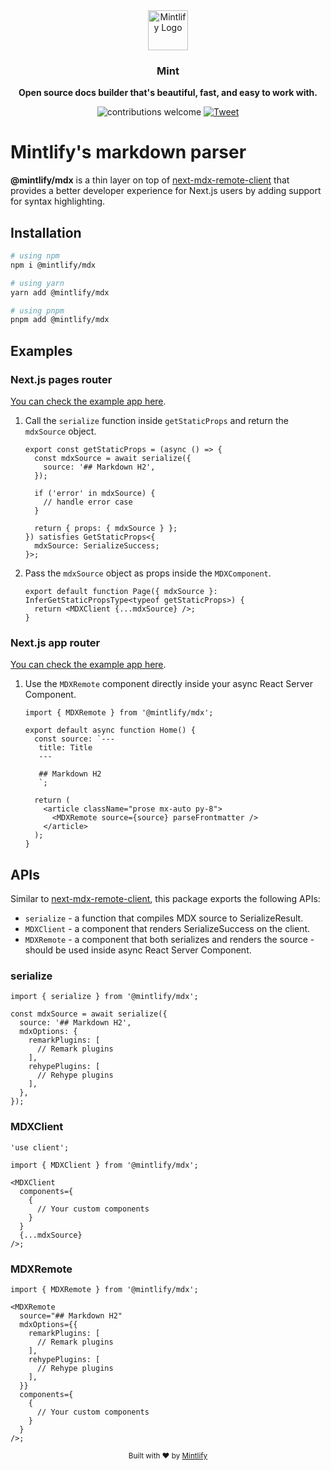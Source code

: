 <div align="center">
  <a href="https://mintlify.com">
    <img
      src="https://res.cloudinary.com/mintlify/image/upload/v1665385627/logo-rounded_zuk7q1.svg"
      alt="Mintlify Logo"
      height="64"
    />
  </a>
  <br />
  <p>
    <h3>
      <b>
        Mint
      </b>
    </h3>
  </p>
  <p>
    <b>
      Open source docs builder that's beautiful, fast, and easy to work with.
    </b>
  </p>
  <p>

![contributions welcome](https://img.shields.io/badge/contributions-welcome-brightgreen?logo=github) [![Tweet](https://img.shields.io/twitter/url?url=https%3A%2F%2Fmintlify.com%2F)](https://twitter.com/intent/tweet?url=&text=Check%20out%20%40mintlify)

  </p>
</div>

# Mintlify's markdown parser

**@mintlify/mdx** is a thin layer on top of [next-mdx-remote-client](https://github.com/ipikuka/next-mdx-remote-client) that provides a better developer experience for Next.js users by adding support for syntax highlighting.

## Installation

```bash
# using npm
npm i @mintlify/mdx

# using yarn
yarn add @mintlify/mdx

# using pnpm
pnpm add @mintlify/mdx
```

## Examples

### Next.js pages router

[You can check the example app here](https://github.com/mintlify/mdx/tree/main/examples/pages-router).

1. Call the `serialize` function inside `getStaticProps` and return the `mdxSource` object.

   ```tsx
   export const getStaticProps = (async () => {
     const mdxSource = await serialize({
       source: '## Markdown H2',
     });

     if ('error' in mdxSource) {
       // handle error case
     }

     return { props: { mdxSource } };
   }) satisfies GetStaticProps<{
     mdxSource: SerializeSuccess;
   }>;
   ```

2. Pass the `mdxSource` object as props inside the `MDXComponent`.

   ```tsx
   export default function Page({ mdxSource }: InferGetStaticPropsType<typeof getStaticProps>) {
     return <MDXClient {...mdxSource} />;
   }
   ```

### Next.js app router

[You can check the example app here](https://github.com/mintlify/mdx/tree/main/examples/app-router).

1. Use the `MDXRemote` component directly inside your async React Server Component.

   ```tsx
   import { MDXRemote } from '@mintlify/mdx';

   export default async function Home() {
     const source: `---
      title: Title
      ---

      ## Markdown H2
      `;

     return (
       <article className="prose mx-auto py-8">
         <MDXRemote source={source} parseFrontmatter />
       </article>
     );
   }
   ```

## APIs

Similar to [next-mdx-remote-client](https://github.com/ipikuka/next-mdx-remote-client), this package exports the following APIs:

- `serialize` - a function that compiles MDX source to SerializeResult.
- `MDXClient` - a component that renders SerializeSuccess on the client.
- `MDXRemote` - a component that both serializes and renders the source - should be used inside async React Server Component.

### serialize

```tsx
import { serialize } from '@mintlify/mdx';

const mdxSource = await serialize({
  source: '## Markdown H2',
  mdxOptions: {
    remarkPlugins: [
      // Remark plugins
    ],
    rehypePlugins: [
      // Rehype plugins
    ],
  },
});
```

### MDXClient

```tsx
'use client';

import { MDXClient } from '@mintlify/mdx';

<MDXClient
  components={
    {
      // Your custom components
    }
  }
  {...mdxSource}
/>;
```

### MDXRemote

```tsx
import { MDXRemote } from '@mintlify/mdx';

<MDXRemote
  source="## Markdown H2"
  mdxOptions={{
    remarkPlugins: [
      // Remark plugins
    ],
    rehypePlugins: [
      // Rehype plugins
    ],
  }}
  components={
    {
      // Your custom components
    }
  }
/>;
```

<div align="center">
  <p>
    <sub>
      Built with ❤︎ by
      <a href="https://mintlify.com">
        Mintlify
      </a>
    </sub>
  </p>
</div>
